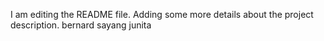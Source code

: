 I am editing the README file. Adding some more details about the project description.
bernard sayang junita
